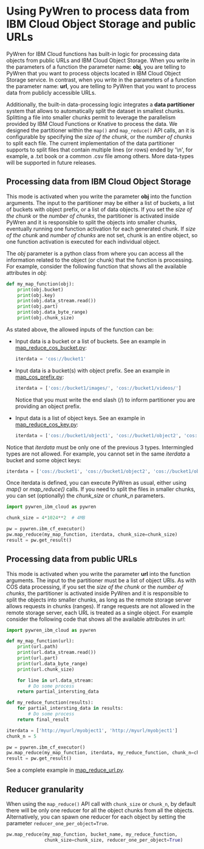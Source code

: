 # Using PyWren to process data from IBM Cloud Object Storage and public URLs

PyWren for IBM Cloud functions has built-in logic for processing data objects from public URLs and IBM Cloud Object Storage. When you write in the parameters of a function the parameter name: **obj**, you are telling to PyWren that you want to process objects located in IBM Cloud Object Storage service. In contrast, when you write in the parameters of a function the parameter name: **url**, you are telling to PyWren that you want to process data from publicly accessible URLs. 

Additionally, the built-in data-processing logic integrates a **data partitioner** system that allows to automatically split the dataset in smallest chunks. Splitting a file into smaller chunks permit to leverage the parallelism provided by IBM Cloud Functions or Knative to process the data. We designed the partitioner within the `map()` and `map_reduce()` API calls, an it is configurable by specifying the *size of the chunk*, or the *number of chunks* to split each file. The current implementation of the data partitioner supports to split files that contain multiple lines (or rows) ended by '\n', for example, a .txt book or a common .csv file among others. More data-types will be supported in future releases.


## Processing data from IBM Cloud Object Storage
This mode is activated when you write the parameter **obj** into the function arguments. The input to the partitioner may be either a list of buckets, a list of buckets with object prefix, or a list of data objects. If you set the *size of the chunk* or the *number of chunks*, the partitioner is activated inside PyWren and it is responsible to split the objects into smaller chunks, eventually running one function activation for each generated chunk. If *size of the chunk* and *number of chunks* are not set, chunk is an entire object, so one function activation is executed for each individual object.

The *obj* parameter is a python class from where you can access all the information related to the object (or chunk) that the function is processing. For example, consider the following function that shows all the available attributes in *obj*:


```python
def my_map_function(obj):
    print(obj.bucket)
    print(obj.key)
    print(obj.data_stream.read())
    print(obj.part)
    print(obj.data_byte_range)
    print(obj.chunk_size)
```

As stated above, the allowed inputs of the function can be:

- Input data is a bucket or a list of buckets. See an example in [map_reduce_cos_bucket.py](../examples/map_reduce_cos_bucket.py):
    ```python
    iterdata = 'cos://bucket1'
    ```

-  Input data is a bucket(s) with object prefix. See an example in [map_cos_prefix.py](../examples/map_cos_prefix.py):
    ```python
    iterdata = ['cos://bucket1/images/', 'cos://bucket1/videos/']
    ```
    Notice that you must write the end slash (/) to inform partitioner you are providing an object prefix.

- Input data is a list of object keys. See an example in [map_reduce_cos_key.py](../examples/map_reduce_cos_key.py):
    ```python
    iterdata = ['cos://bucket1/object1', 'cos://bucket1/object2', 'cos://bucket1/object3'] 
    ```
    
Notice that *iterdata* must be only one of the previous 3 types. Intermingled types are not allowed. For example, you cannot set in the same *iterdata* a bucket and some object keys:

```python
iterdata = ['cos://bucket1', 'cos://bucket1/object2', 'cos://bucket1/object3']  # Not allowed
```

Once iterdata is defined, you can execute PyWren as usual, either using *map()* or *map_reduce()* calls. If you need to split the files in smaller chunks, you can set (optionally) the *chunk_size* or *chunk_n* parameters.

```python
import pywren_ibm_cloud as pywren

chunk_size = 4*1024**2  # 4MB

pw = pywren.ibm_cf_executor()
pw.map_reduce(my_map_function, iterdata, chunk_size=chunk_size)
result = pw.get_result()
```

## Processing data from public URLs
This mode is activated when you write the parameter **url** into the function arguments. The input to the partitioner must be a list of object URls. As with COS data processing, if you set the *size of the chunk* or the *number of chunks*, the partitioner is activated inside PyWren and it is responsible to split the objects into smaller chunks, as long as the remote storage server allows requests in chunks (ranges). If range requests are not allowed in the remote storage server, each URL is treated as a single object. For example consider the following code that shows all the available attributes in *url*:

```python
import pywren_ibm_cloud as pywren

def my_map_function(url):
    print(url.path)
    print(url.data_stream.read())
    print(url.part)
    print(url.data_byte_range)
    print(url.chunk_size)

    for line in url.data_stream:
        # Do some process
    return partial_intersting_data

def my_reduce_function(results):
    for partial_intersting_data in results:
        # Do some process
    return final_result

iterdata = ['http://myurl/myobject1', 'http://myurl/myobject1'] 
chunk_n = 5

pw = pywren.ibm_cf_executor()
pw.map_reduce(my_map_function, iterdata, my_reduce_function, chunk_n=chunk_n)
result = pw.get_result()
```

See a complete example in [map_reduce_url.py](../examples/map_reduce_url.py).


## Reducer granularity            
When using the `map_reduce()` API call with `chunk_size` or `chunk_n`, by default there will be only one reducer for all the object chunks from all the objects. Alternatively, you can spawn one reducer for each object by setting the parameter `reducer_one_per_object=True`.

```python
pw.map_reduce(my_map_function, bucket_name, my_reduce_function, 
              chunk_size=chunk_size, reducer_one_per_object=True)
```
